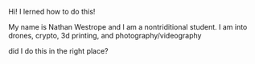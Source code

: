 Hi! I lerned how to do this!

My name is Nathan Westrope and I am a nontriditional student. I am into drones, crypto, 3d printing, and photography/videography

did I do this in the right place?